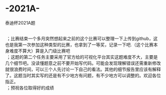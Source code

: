 # -2021A-
泰迪杯2021A题

<br/>
&nbsp；比赛结束一个多月突然想起来之前的这个比赛可以整理一下上传到github，这也是我第一次参加这种类型的比赛，也拿到了一等奖，记录一下吧.（这个比赛本身难度不算大）算是入门级比赛吧
<br/>
&nbsp；这题的第二个任务主要采用了官方给的可视化平台其实这题难度不大，主要是几个细节吧。没读懂题意之前不要开始写代码。可能会发现理解错误还需重新修改就很浪费时间，可以三个人先讨论一下自己的看法。其他的细节报告里应该有解释了。这题当时其实写的还是有不少地方有问题，有不少地方可以调整的。欢迎各位指正。
<br/>
&nbsp；预祝各位取得好的成绩
